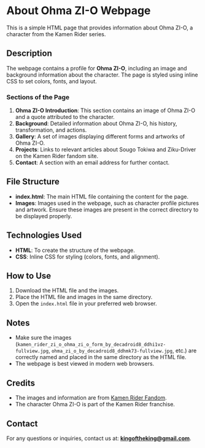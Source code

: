
# About Ohma ZI-O Webpage

This is a simple HTML page that provides information about Ohma ZI-O, a character from the Kamen Rider series.

## Description

The webpage contains a profile for **Ohma ZI-O**, including an image and background information about the character. The page is styled using inline CSS to set colors, fonts, and layout.

### Sections of the Page

1. **Ohma ZI-O Introduction**: This section contains an image of Ohma ZI-O and a quote attributed to the character.
2. **Background**: Detailed information about Ohma ZI-O, his history, transformation, and actions.
3. **Gallery**: A set of images displaying different forms and artworks of Ohma ZI-O.
4. **Projects**: Links to relevant articles about Sougo Tokiwa and Ziku-Driver on the Kamen Rider fandom site.
5. **Contact**: A section with an email address for further contact.

## File Structure

- **index.html**: The main HTML file containing the content for the page.
- **Images**: Images used in the webpage, such as character profile pictures and artwork. Ensure these images are present in the correct directory to be displayed properly.

## Technologies Used

- **HTML**: To create the structure of the webpage.
- **CSS**: Inline CSS for styling (colors, fonts, and alignment).

## How to Use

1. Download the HTML file and the images.
2. Place the HTML file and images in the same directory.
3. Open the `index.html` file in your preferred web browser.

## Notes

- Make sure the images (`kamen_rider_zi_o_ohma_zi_o_form_by_decadroid8_ddhi1vz-fullview.jpg`, `ohma_zi_o_by_decadroid8_ddhmk73-fullview.jpg`, etc.) are correctly named and placed in the same directory as the HTML file.
- The webpage is best viewed in modern web browsers.

## Credits

- The images and information are from [Kamen Rider Fandom](https://kamenrider.fandom.com).
- The character Ohma ZI-O is part of the Kamen Rider franchise.

## Contact

For any questions or inquiries, contact us at: **kingoftheking@gmail.com**.

